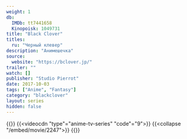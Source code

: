 ```yaml
---
weight: 1
db:
  IMDb: tt7441658
  Kinopoisk: 1049731
title: "Black Clover"
titles: 
  ru: "Черный клевер"
description: "Анимешечка"
source: 
  website: "https://bclover.jp/"
trailer: ""
watch: []
publisher: "‎Studio Pierrot"
date: 2017-10-03
tags: ["Anime", "Fantasy"]
category: "blackclover"
layout: series
hidden: false
---
```

{{<players>}}
    {{<videocdn "type"="anime-tv-series" "code"="9">}}
    {{<collapse "/embed/movie/2247">}}
{{</players>}}
